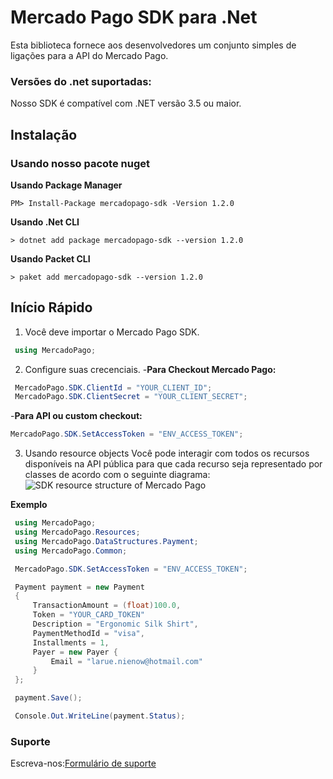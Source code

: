 
# Mercado Pago SDK para .Net


Esta biblioteca fornece aos desenvolvedores um conjunto simples de ligações para a API do Mercado Pago.

### Versões do .net suportadas:
Nosso SDK é compatível com .NET versão 3.5 ou maior.

## Instalação

### Usando nosso pacote nuget

**Usando Package Manager**

`PM> Install-Package mercadopago-sdk -Version 1.2.0`

**Usando .Net CLI**

`> dotnet add package mercadopago-sdk --version 1.2.0`

**Usando Packet CLI**

`> paket add mercadopago-sdk --version 1.2.0`

## Início Rápido

1. Você deve importar o Mercado Pago SDK.

```csharp
 using MercadoPago;
```

2. Configure suas crecenciais.
-**Para Checkout Mercado Pago:**

```csharp
 MercadoPago.SDK.ClientId = "YOUR_CLIENT_ID";
 MercadoPago.SDK.ClientSecret = "YOUR_CLIENT_SECRET";
```

-**Para API ou custom checkout:**

```csharp
MercadoPago.SDK.SetAccessToken = "ENV_ACCESS_TOKEN";
```

3. Usando resource objects
Você pode interagir com todos os recursos disponíveis na API pública para que cada recurso seja representado por classes de acordo com o seguinte diagrama:
![SDK resource structure of Mercado Pago](https://user-images.githubusercontent.com/864790/34393059-9acad058-eb2e-11e7-9987-494eaf19d109.png)

**Exemplo**

```csharp
 using MercadoPago;
 using MercadoPago.Resources;
 using MercadoPago.DataStructures.Payment;
 using MercadoPago.Common;

 MercadoPago.SDK.SetAccessToken = "ENV_ACCESS_TOKEN";

 Payment payment = new Payment
 {
     TransactionAmount = (float)100.0,
     Token = "YOUR_CARD_TOKEN"
     Description = "Ergonomic Silk Shirt",
     PaymentMethodId = "visa",
     Installments = 1,
     Payer = new Payer {
         Email = "larue.nienow@hotmail.com"
     }
 };

 payment.Save();

 Console.Out.WriteLine(payment.Status);
```

### Suporte

Escreva-nos:[Formulário de suporte](/support)

